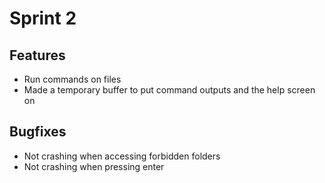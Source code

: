 # Sprint 2
## Features
- Run commands on files
- Made a temporary buffer to put command outputs and the help screen on
## Bugfixes
- Not crashing when accessing forbidden folders
- Not crashing when pressing enter

